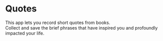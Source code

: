 # Quotes

This app lets you record short quotes from books.  
Collect and save the brief phrases that have inspired you and profoundly impacted your life.
